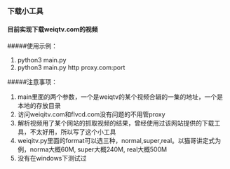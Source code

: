 ### 下载小工具

#### 目前实现下载weiqtv.com的视频
#####使用示例：
1. python3 main.py
2. python3 main.py http proxy.com:port
  
#####注意事项：
1. main里面的两个参数，一个是weiqtv的某个视频合辑的一集的地址，一个是本地的存放目录
2. 访问weiqitv.com和flvcd.com没有问题的不用管proxy
3. 解析视频用了某个网站的抓取视频的结果，曾经使用过该网站提供的下载工具，不太好用，所以写了这个小工具
4. weiqitv.py里面的format可以选三种，normal,super,real。以猫哥讲定式为例，norma大概60M, super大概240M, real大概500M
5. 没有在windows下测试过

